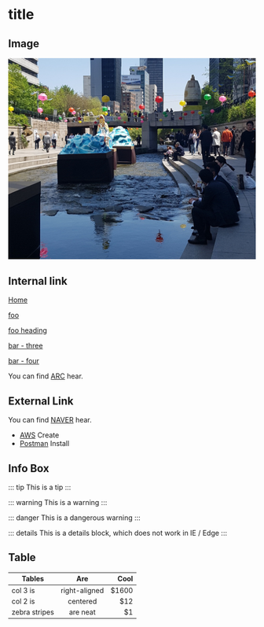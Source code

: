 # title

## Image

![](./img/1.jpg)

## Internal link

[Home](/) <!-- Sends the user to the root README.md -->

[foo](/foo/) <!-- Sends the user to index.html of directory foo -->

[foo heading](./#heading) <!-- Anchors user to a heading in the foo README file -->

[bar - three](../bar/three.md) <!-- You can append .md (recommended) -->

[bar - four](../bar/four.html) <!-- Or you can append .html -->

You can find [ARC](/guide/arc) hear.

## External Link

You can find [NAVER](https://www.naver.com) hear.

- [AWS](https://aws.amazon.com/ko/) Create
- [Postman](https://www.getpostman.com/) Install

## Info Box

::: tip
This is a tip
:::

::: warning
This is a warning
:::

::: danger
This is a dangerous warning
:::

::: details
This is a details block, which does not work in IE / Edge
:::

## Table

| Tables        | Are           | Cool  |
| ------------- |:-------------:| -----:|
| col 3 is      | right-aligned | $1600 |
| col 2 is      | centered      |   $12 |
| zebra stripes | are neat      |    $1 |
